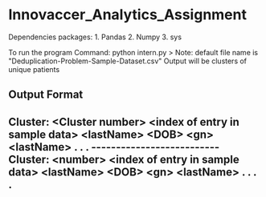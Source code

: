 # Innovaccer_Analytics_Assignment
Dependencies packages:
	1. Pandas
	2. Numpy
	3. sys 

To run the program
Command:  python intern.py <filename>  > <outputfile>
Note: default file name is "Deduplication-Problem-Sample-Dataset.csv"
Output will be  clusters of unique patients


Output Format
--------------------------
Cluster: <Cluster number\>
		<index of entry in sample data\> <lastName\> <DOB\> <gn\> <lastName\>
		.
		.
		.
\--------------------------
Cluster: \<number\>
		\<index of entry in sample data\> \<lastName\> \<DOB\> \<gn\> \<lastName\>
		.
		.
		.
		.
-----------------------------		
		


